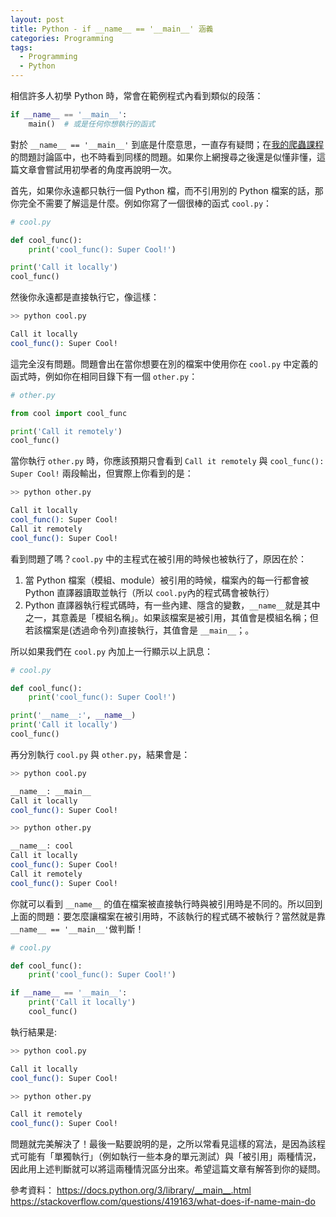 ```yaml
---
layout: post
title: Python - if __name__ == '__main__' 涵義
categories: Programming
tags:
  - Programming
  - Python
---
```


相信許多人初學 Python 時，常會在範例程式內看到類似的段落：

```python
if __name__ == '__main__':
    main()  # 或是任何你想執行的函式
```

對於 `__name__ == '__main__'` 到底是什麼意思，一直存有疑問；在[我的爬蟲課程](https://hahow.in/cr/python-web-crawler)的問題討論區中，也不時看到同樣的問題。如果你上網搜尋之後還是似懂非懂，這篇文章會嘗試用初學者的角度再說明一次。

首先，如果你永遠都只執行一個 Python 檔，而不引用別的 Python 檔案的話，那你完全不需要了解這是什麼。例如你寫了一個很棒的函式 `cool.py`：

```python
# cool.py

def cool_func():
    print('cool_func(): Super Cool!')

print('Call it locally')
cool_func()
```

然後你永遠都是直接執行它，像這樣：

```bash
>> python cool.py

Call it locally
cool_func(): Super Cool!
```

這完全沒有問題。問題會出在當你想要在別的檔案中使用你在 `cool.py` 中定義的函式時，例如你在相同目錄下有一個 `other.py`：

```python
# other.py

from cool import cool_func

print('Call it remotely')
cool_func()
```

當你執行 `other.py` 時，你應該預期只會看到 `Call it remotely` 與 `cool_func(): Super Cool!` 兩段輸出，但實際上你看到的是：

```bash
>> python other.py

Call it locally
cool_func(): Super Cool!
Call it remotely
cool_func(): Super Cool!
```

看到問題了嗎？`cool.py` 中的主程式在被引用的時候也被執行了，原因在於：

1. 當 Python 檔案（模組、module）被引用的時候，檔案內的每一行都會被 Python 直譯器讀取並執行（所以 `cool.py`內的程式碼會被執行）
2. Python 直譯器執行程式碼時，有一些內建、隱含的變數，`__name__`就是其中之一，其意義是「模組名稱」。如果該檔案是被引用，其值會是模組名稱；但若該檔案是(透過命令列)直接執行，其值會是 `__main__`；。

所以如果我們在 `cool.py` 內加上一行顯示以上訊息：

```python
# cool.py

def cool_func():
    print('cool_func(): Super Cool!')

print('__name__:', __name__)
print('Call it locally')
cool_func()
```

再分別執行 `cool.py` 與 `other.py`，結果會是：

```bash
>> python cool.py

__name__: __main__
Call it locally
cool_func(): Super Cool!

>> python other.py

__name__: cool
Call it locally
cool_func(): Super Cool!
Call it remotely
cool_func(): Super Cool!
```

你就可以看到 `__name__` 的值在檔案被直接執行時與被引用時是不同的。所以回到上面的問題：要怎麼讓檔案在被引用時，不該執行的程式碼不被執行？當然就是靠 `__name__ == '__main__'`做判斷！

```python
# cool.py

def cool_func():
    print('cool_func(): Super Cool!')

if __name__ == '__main__':
    print('Call it locally')
    cool_func()
```

執行結果是:

```bash
>> python cool.py

Call it locally
cool_func(): Super Cool!

>> python other.py

Call it remotely
cool_func(): Super Cool!
```

問題就完美解決了！最後一點要說明的是，之所以常看見這樣的寫法，是因為該程式可能有「單獨執行」（例如執行一些本身的單元測試）與「被引用」兩種情況，因此用上述判斷就可以將這兩種情況區分出來。希望這篇文章有解答到你的疑問。

參考資料：
<https://docs.python.org/3/library/__main__.html>
<https://stackoverflow.com/questions/419163/what-does-if-name-main-do>